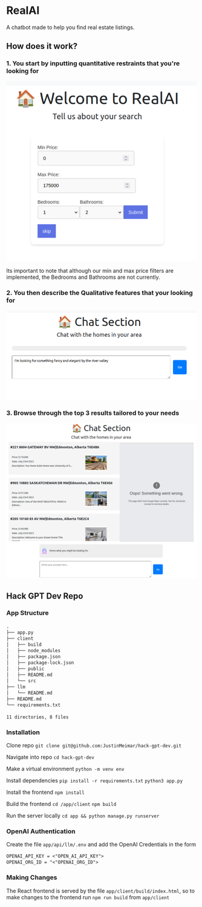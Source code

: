 # RealAI
A chatbot made to help you find real estate listings.

## How does it work?

### 1. You start by inputting quantitative restraints that you're looking for 
![Quantitative filter](./images/quant_img.png)

Its important to note that although our min and max price filters are implemented,
the Bedrooms and Bathrooms are not currently. 

### 2. You then describe the Qualitative features that your looking for

![Qualitative filter](./images/qualt_filter.png)

### 3. Browse through the top 3 results tailored to your needs 

![Search Results](./images/search_results.png)

## Hack GPT Dev Repo

### App Structure
```
.
├── app.py
├── client
│   ├── build
│   ├── node_modules
│   ├── package.json
│   ├── package-lock.json
│   ├── public
│   ├── README.md
│   └── src
├── llm
│   └── README.md
├── README.md
└── requirements.txt

11 directories, 8 files
```

### Installation

Clone repo
`git clone git@github.com:JustinMeimar/hack-gpt-dev.git`

Navigate into repo
`cd hack-gpt-dev`

Make a virtual environment
`python -m venv env` 

Install dependencies
`pip install -r requirements.txt`
`python3 app.py`

Install the frontend
`npm install`

Build the frontend
`cd /app/client`
`npm build`

Run the server locally
`cd app && python manage.py runserver`

### OpenAI Authentication
Create the file `app/api/llm/.env` and add the OpenAI Credentials in the form
```
OPENAI_API_KEY = <"OPEN_AI_API_KEY">
OPENAI_ORG_ID = "<"OPENAI_ORG_ID">
```  

### Making Changes

The React frontend is served by the file `app/client/build/index.html`, so to make changes to the frontend run `npm run build` from `app/client`
